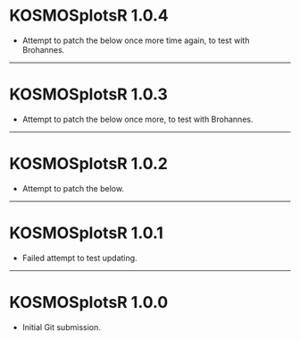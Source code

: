 # KOSMOSplotsR 1.0.4

* Attempt to patch the below once more time again, to test with Brohannes.


---


# KOSMOSplotsR 1.0.3

* Attempt to patch the below once more, to test with Brohannes.


---


# KOSMOSplotsR 1.0.2

* Attempt to patch the below.


---


# KOSMOSplotsR 1.0.1

* Failed attempt to test updating.


---


# KOSMOSplotsR 1.0.0

* Initial Git submission.
